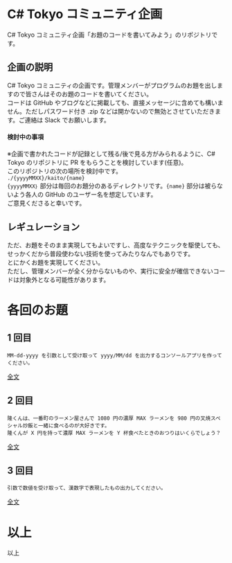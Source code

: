 # C# Tokyo コミュニティ企画
C# Tokyo コミュニティ企画「お題のコードを書いてみよう」のリポジトリです。

## 企画の説明

C# Tokyo コミュニティの企画です。管理メンバーがプログラムのお題を出しますので皆さんはそのお題のコードを書いてください。  
コードは GitHub やブログなどに掲載しても、直接メッセージに含めても構いません。ただしパスワード付き .zip などは開かないので無効とさせていただきます。ご連絡は Slack でお願いします。  

#### 検討中の事項
※企画で書かれたコードが記録として残る/後で見る方がみられるように、C# Tokyo のリポジトリに PR をもらうことを検討しています(任意)。  
このリポジトリの次の場所を検討中です。  
```./{yyyyMMXX}/kaito/{name}```  
```{yyyyMMXX｝``` 部分は毎回のお題分のあるディレクトリです。```{name}``` 部分は被らないよう各人の GitHub のユーザー名を想定しています。  
ご意見くださると幸いです。

## レギュレーション
ただ、お題をそのまま実現してもよいですし、高度なテクニックを駆使しても、せっかくだから普段使わない技術を使ってみたりなんでもありです。  
とにかくお題を実現してください。  
ただし、管理メンバーが全く分からないものや、実行に安全が確信できないコードは対象外となる可能性があります。  

# 各回のお題

## 1 回目

```
MM-dd-yyyy を引数として受け取って yyyy/MM/dd を出力するコンソールアプリを作ってください。
```
[全文](./20240101/20240101Odai.md)

## 2 回目

```
隆くんは、一番町のラーメン屋さんで 1080 円の濃厚 MAX ラーメンを 980 円の叉焼スペシャル炒飯と一緒に食べるのが大好きです。
隆くんが X 円を持って濃厚 MAX ラーメンを Y 杯食べたときのおつりはいくらでしょう？
```
[全文](./20240102/20240102Odai.md)

## 3 回目
```
引数で数値を受け取って、漢数字で表現したもの出力してください。
```
[全文](./20240201/20240201Odai.md)

# 以上
以上
